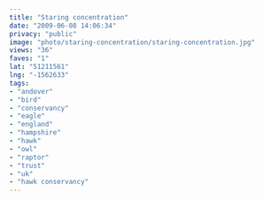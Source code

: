 ```yaml
---
title: "Staring concentration"
date: "2009-06-08 14:06:34"
privacy: "public"
image: "photo/staring-concentration/staring-concentration.jpg"
views: "36"
faves: "1"
lat: "51211561"
lng: "-1562633"
tags:
- "andover"
- "bird"
- "conservancy"
- "eagle"
- "england"
- "hampshire"
- "hawk"
- "owl"
- "raptor"
- "trust"
- "uk"
- "hawk conservancy"
---
```

<a href="/photos/2009/06/08/staring-concentration-2" rel="nofollow"></a>
